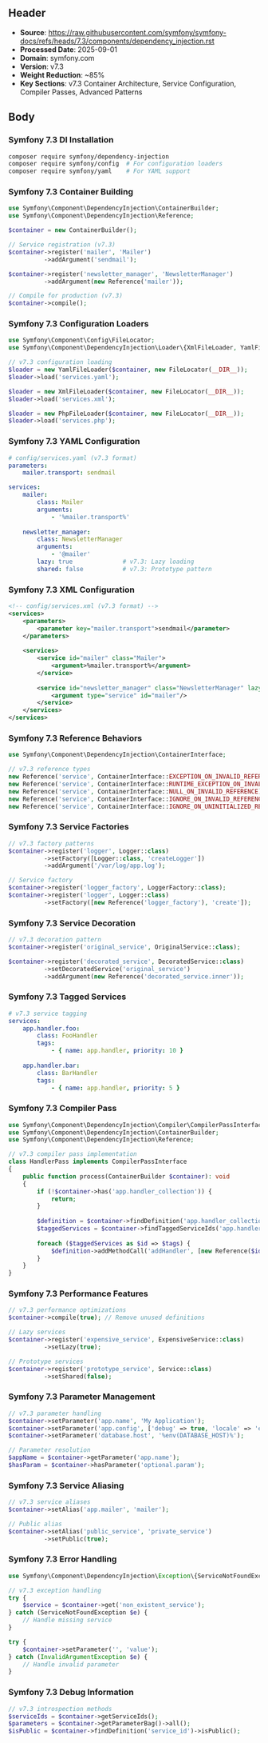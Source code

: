## Header
- **Source**: https://raw.githubusercontent.com/symfony/symfony-docs/refs/heads/7.3/components/dependency_injection.rst
- **Processed Date**: 2025-09-01
- **Domain**: symfony.com
- **Version**: v7.3
- **Weight Reduction**: ~85%
- **Key Sections**: v7.3 Container Architecture, Service Configuration, Compiler Passes, Advanced Patterns

## Body

### Symfony 7.3 DI Installation

```bash
composer require symfony/dependency-injection
composer require symfony/config  # For configuration loaders
composer require symfony/yaml    # For YAML support
```

### Symfony 7.3 Container Building

```php
use Symfony\Component\DependencyInjection\ContainerBuilder;
use Symfony\Component\DependencyInjection\Reference;

$container = new ContainerBuilder();

// Service registration (v7.3)
$container->register('mailer', 'Mailer')
          ->addArgument('sendmail');

$container->register('newsletter_manager', 'NewsletterManager')
          ->addArgument(new Reference('mailer'));

// Compile for production (v7.3)
$container->compile();
```

### Symfony 7.3 Configuration Loaders

```php
use Symfony\Component\Config\FileLocator;
use Symfony\Component\DependencyInjection\Loader\{XmlFileLoader, YamlFileLoader, PhpFileLoader};

// v7.3 configuration loading
$loader = new YamlFileLoader($container, new FileLocator(__DIR__));
$loader->load('services.yaml');

$loader = new XmlFileLoader($container, new FileLocator(__DIR__));
$loader->load('services.xml');

$loader = new PhpFileLoader($container, new FileLocator(__DIR__));
$loader->load('services.php');
```

### Symfony 7.3 YAML Configuration

```yaml
# config/services.yaml (v7.3 format)
parameters:
    mailer.transport: sendmail

services:
    mailer:
        class: Mailer
        arguments:
            - '%mailer.transport%'
    
    newsletter_manager:
        class: NewsletterManager
        arguments:
            - '@mailer'
        lazy: true              # v7.3: Lazy loading
        shared: false           # v7.3: Prototype pattern
```

### Symfony 7.3 XML Configuration

```xml
<!-- config/services.xml (v7.3 format) -->
<services>
    <parameters>
        <parameter key="mailer.transport">sendmail</parameter>
    </parameters>
    
    <services>
        <service id="mailer" class="Mailer">
            <argument>%mailer.transport%</argument>
        </service>
        
        <service id="newsletter_manager" class="NewsletterManager" lazy="true">
            <argument type="service" id="mailer"/>
        </service>
    </services>
</services>
```

### Symfony 7.3 Reference Behaviors

```php
use Symfony\Component\DependencyInjection\ContainerInterface;

// v7.3 reference types
new Reference('service', ContainerInterface::EXCEPTION_ON_INVALID_REFERENCE);
new Reference('service', ContainerInterface::RUNTIME_EXCEPTION_ON_INVALID_REFERENCE);
new Reference('service', ContainerInterface::NULL_ON_INVALID_REFERENCE);
new Reference('service', ContainerInterface::IGNORE_ON_INVALID_REFERENCE);
new Reference('service', ContainerInterface::IGNORE_ON_UNINITIALIZED_REFERENCE);
```

### Symfony 7.3 Service Factories

```php
// v7.3 factory patterns
$container->register('logger', Logger::class)
          ->setFactory([Logger::class, 'createLogger'])
          ->addArgument('/var/log/app.log');

// Service factory
$container->register('logger_factory', LoggerFactory::class);
$container->register('logger', Logger::class)
          ->setFactory([new Reference('logger_factory'), 'create']);
```

### Symfony 7.3 Service Decoration

```php
// v7.3 decoration pattern
$container->register('original_service', OriginalService::class);

$container->register('decorated_service', DecoratedService::class)
          ->setDecoratedService('original_service')
          ->addArgument(new Reference('decorated_service.inner'));
```

### Symfony 7.3 Tagged Services

```yaml
# v7.3 service tagging
services:
    app.handler.foo:
        class: FooHandler
        tags:
            - { name: app.handler, priority: 10 }
    
    app.handler.bar:
        class: BarHandler
        tags:
            - { name: app.handler, priority: 5 }
```

### Symfony 7.3 Compiler Pass

```php
use Symfony\Component\DependencyInjection\Compiler\CompilerPassInterface;
use Symfony\Component\DependencyInjection\ContainerBuilder;
use Symfony\Component\DependencyInjection\Reference;

// v7.3 compiler pass implementation
class HandlerPass implements CompilerPassInterface
{
    public function process(ContainerBuilder $container): void
    {
        if (!$container->has('app.handler_collection')) {
            return;
        }
        
        $definition = $container->findDefinition('app.handler_collection');
        $taggedServices = $container->findTaggedServiceIds('app.handler');
        
        foreach ($taggedServices as $id => $tags) {
            $definition->addMethodCall('addHandler', [new Reference($id)]);
        }
    }
}
```

### Symfony 7.3 Performance Features

```php
// v7.3 performance optimizations
$container->compile(true); // Remove unused definitions

// Lazy services
$container->register('expensive_service', ExpensiveService::class)
          ->setLazy(true);

// Prototype services
$container->register('prototype_service', Service::class)
          ->setShared(false);
```

### Symfony 7.3 Parameter Management

```php
// v7.3 parameter handling
$container->setParameter('app.name', 'My Application');
$container->setParameter('app.config', ['debug' => true, 'locale' => 'en']);
$container->setParameter('database.host', '%env(DATABASE_HOST)%');

// Parameter resolution
$appName = $container->getParameter('app.name');
$hasParam = $container->hasParameter('optional.param');
```

### Symfony 7.3 Service Aliasing

```php
// v7.3 service aliases
$container->setAlias('app.mailer', 'mailer');

// Public alias
$container->setAlias('public_service', 'private_service')
          ->setPublic(true);
```

### Symfony 7.3 Error Handling

```php
use Symfony\Component\DependencyInjection\Exception\{ServiceNotFoundException, InvalidArgumentException};

// v7.3 exception handling
try {
    $service = $container->get('non_existent_service');
} catch (ServiceNotFoundException $e) {
    // Handle missing service
}

try {
    $container->setParameter('', 'value');
} catch (InvalidArgumentException $e) {
    // Handle invalid parameter
}
```

### Symfony 7.3 Debug Information

```php
// v7.3 introspection methods
$serviceIds = $container->getServiceIds();
$parameters = $container->getParameterBag()->all();
$isPublic = $container->findDefinition('service_id')->isPublic();
```